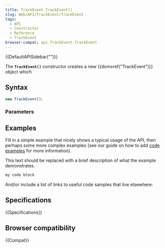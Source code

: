 ```yaml
---
title: TrackEvent.TrackEvent()
slug: Web/API/TrackEvent/TrackEvent
tags:
  - API
  - Constructor
  - Reference
  - TrackEvent
browser-compat: api.TrackEvent.TrackEvent
---
```

{{DefaultAPISidebar("")}}

The **`TrackEvent()`** constructor creates a new {{domxref("TrackEvent")}} object which 

## Syntax

```js
new TrackEvent();
```

### Parameters



## Examples

Fill in a simple example that nicely shows a typical usage of the API, then perhaps some more complex examples (see our guide on how to add [code examples](/en-US/docs/MDN/Contribute/Structures/Code_examples) for more information).

This text should be replaced with a brief description of what the example demonstrates.

```js
my code block
```

And/or include a list of links to useful code samples that live elsewhere:

## Specifications

{{Specifications}}

## Browser compatibility

{{Compat}}

